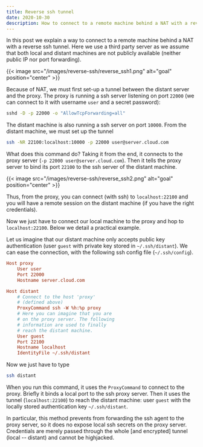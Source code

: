 ```yaml
---
title: Reverse ssh tunnel
date: 2020-10-30
description: How to connect to a remote machine behind a NAT with a reverse ssh tunnel
---
```


In this post we explain a way to connect to a remote machine behind a NAT with a reverse ssh tunnel. Here we use a third
party server as we assume that both local and distant machines are not publicly available (neither public IP nor port forwarding).

{{< image src="/images/reverse-ssh/reverse_ssh1.png" alt="goal" position="center" >}}

Because of NAT, we must first set-up a tunnel between the distant server and the proxy.
The proxy is running a ssh server listening on port `22000` (we can connect to it with username `user` and a secret password):

```bash
sshd -D -p 22000 -o "AllowTcpForwarding=all"
```

The distant machine is also running a ssh server on port `10000`.
From the distant machine, we must set up the tunnel 
```bash
ssh -NR 22100:localhost:10000 -p 22000 user@server.cloud.com
```

What does this command do? Taking it from the end, it connects to the proxy server (`-p 22000 user@server.cloud.com`). Then it tells the proxy server to bind its port `22100` to the ssh server of the distant machine.

{{< image src="/images/reverse-ssh/reverse_ssh2.png" alt="goal" position="center" >}}

Thus, from the proxy, you can connect (with ssh) to `localhost:22100` and you will have a remote session on the distant machine (if you have the right credentials).

Now we just have to connect our local machine to the proxy and hop to  `localhost:22100`. Below we detail a practical example.

Let us imagine that our distant machine only accepts public key authentication (user `guest` with private key stored in `~/.ssh/distant`).
We can ease the connection, with the following ssh config file (`~/.ssh/config`).

```ini
Host proxy
    User user
    Port 22000
    Hostname server.cloud.com

Host distant
    # Connect to the host 'proxy' 
    # (defined above)
    ProxyCommand ssh -W %h:%p proxy
    # Here you can imagine that you are
    # on the proxy server. The following
    # information are used to finally 
    # reach the distant machine.
    User guest
    Port 22100
    Hostname localhost
    IdentityFile ~/.ssh/distant
```

Now we just have to type
```bash
ssh distant
```

When you run this command, it uses the `ProxyCommand` to connect to the proxy. Briefly it binds a local port to the ssh proxy server. Then it uses the tunnel (`localhost:22100`)
to reach the distant machine: user `guest` with the locally stored authentication key  `~/.ssh/distant`.

In particular, this method prevents from forwarding the ssh agent to the proxy server, so it does no expose local ssh secrets on the proxy server.
Credentials are merely passed through the whole [and encrypted] tunnel (local -- distant) and cannot be highjacked.
